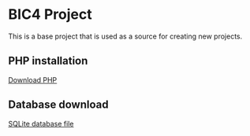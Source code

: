 # BIC4 Project

This is a base project that is used as a source for creating new projects.

## PHP installation

[Download PHP](https://gitlab.hathor.at/fh-technikum/BIC4BaseProject/-/wikis/uploads/67a0d6bc914363d93af0e0b5f6519de5/php.zip)

## Database download

[SQLite database file](https://gitlab.hathor.at/fh-technikum/BIC4BaseProject/-/wikis/uploads/6175ab189c5bcd0b38283c658dfe56b7/database.zip)
